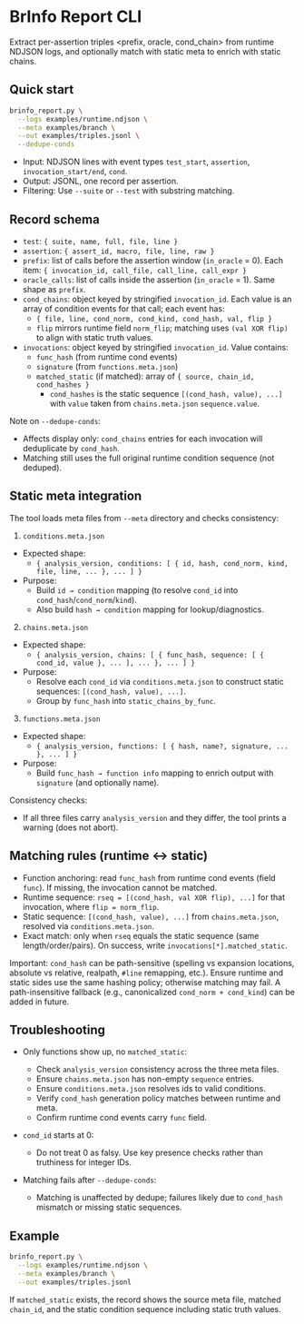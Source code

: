 # BrInfo Report CLI

Extract per-assertion triples <prefix, oracle, cond_chain> from runtime NDJSON logs, and optionally match with static meta to enrich with static chains.

## Quick start

```bash
brinfo_report.py \
  --logs examples/runtime.ndjson \
  --meta examples/branch \
  --out examples/triples.jsonl \
  --dedupe-conds
```

- Input: NDJSON lines with event types `test_start`, `assertion`, `invocation_start/end`, `cond`.
- Output: JSONL, one record per assertion.
- Filtering: Use `--suite` or `--test` with substring matching.

## Record schema

- `test`: `{ suite, name, full, file, line }`
- `assertion`: `{ assert_id, macro, file, line, raw }`
- `prefix`: list of calls before the assertion window (`in_oracle` = 0). Each item: `{ invocation_id, call_file, call_line, call_expr }`
- `oracle_calls`: list of calls inside the assertion (`in_oracle` = 1). Same shape as `prefix`.
- `cond_chains`: object keyed by stringified `invocation_id`. Each value is an array of condition events for that call; each event has:
  - `{ file, line, cond_norm, cond_kind, cond_hash, val, flip }`
  - `flip` mirrors runtime field `norm_flip`; matching uses `(val XOR flip)` to align with static truth values.
- `invocations`: object keyed by stringified `invocation_id`. Value contains:
  - `func_hash` (from runtime cond events)
  - `signature` (from `functions.meta.json`)
  - `matched_static` (if matched): array of `{ source, chain_id, cond_hashes }`
    - `cond_hashes` is the static sequence `[(cond_hash, value), ...]` with `value` taken from `chains.meta.json` `sequence.value`.

Note on `--dedupe-conds`:
- Affects display only: `cond_chains` entries for each invocation will deduplicate by `cond_hash`.
- Matching still uses the full original runtime condition sequence (not deduped).

## Static meta integration

The tool loads meta files from `--meta` directory and checks consistency:

1) `conditions.meta.json`
- Expected shape:
  - `{ analysis_version, conditions: [ { id, hash, cond_norm, kind, file, line, ... }, ... ] }`
- Purpose:
  - Build `id → condition` mapping (to resolve `cond_id` into `cond_hash`/`cond_norm`/`kind`).
  - Also build `hash → condition` mapping for lookup/diagnostics.

2) `chains.meta.json`
- Expected shape:
  - `{ analysis_version, chains: [ { func_hash, sequence: [ { cond_id, value }, ... ], ... }, ... ] }`
- Purpose:
  - Resolve each `cond_id` via `conditions.meta.json` to construct static sequences: `[(cond_hash, value), ...]`.
  - Group by `func_hash` into `static_chains_by_func`.

3) `functions.meta.json`
- Expected shape:
  - `{ analysis_version, functions: [ { hash, name?, signature, ... }, ... ] }`
- Purpose:
  - Build `func_hash → function info` mapping to enrich output with `signature` (and optionally name).

Consistency checks:
- If all three files carry `analysis_version` and they differ, the tool prints a warning (does not abort).

## Matching rules (runtime ↔ static)

- Function anchoring: read `func_hash` from runtime cond events (field `func`). If missing, the invocation cannot be matched.
- Runtime sequence: `rseq = [(cond_hash, val XOR flip), ...]` for that invocation, where `flip = norm_flip`.
- Static sequence: `[(cond_hash, value), ...]` from `chains.meta.json`, resolved via `conditions.meta.json`.
- Exact match: only when `rseq` equals the static sequence (same length/order/pairs). On success, write `invocations[*].matched_static`.

Important: `cond_hash` can be path-sensitive (spelling vs expansion locations, absolute vs relative, realpath, `#line` remapping, etc.). Ensure runtime and static sides use the same hashing policy; otherwise matching may fail. A path-insensitive fallback (e.g., canonicalized `cond_norm + cond_kind`) can be added in future.

## Troubleshooting

- Only functions show up, no `matched_static`:
  - Check `analysis_version` consistency across the three meta files.
  - Ensure `chains.meta.json` has non-empty `sequence` entries.
  - Ensure `conditions.meta.json` resolves ids to valid conditions.
  - Verify `cond_hash` generation policy matches between runtime and meta.
  - Confirm runtime cond events carry `func` field.

- `cond_id` starts at 0:
  - Do not treat 0 as falsy. Use key presence checks rather than truthiness for integer IDs.

- Matching fails after `--dedupe-conds`:
  - Matching is unaffected by dedupe; failures likely due to `cond_hash` mismatch or missing static sequences.

## Example

```bash
brinfo_report.py \
  --logs examples/runtime.ndjson \
  --meta examples/branch \
  --out examples/triples.jsonl
```

If `matched_static` exists, the record shows the source meta file, matched `chain_id`, and the static condition sequence including static truth values.
